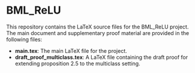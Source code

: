 # BML_ReLU

This repository contains the LaTeX source files for the BML_ReLU project. The main document and supplementary proof material are provided in the following files:

- **main.tex**: The main LaTeX file for the project.
- **draft_proof_multiclass.tex**: A LaTeX file containing the draft proof for extending proposition 2.5 to the multiclass setting.


